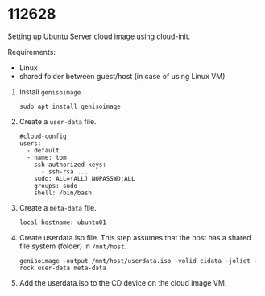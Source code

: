 # 112628
Setting up Ubuntu Server cloud image using cloud-init.

Requirements:
* Linux
* shared folder between guest/host (in case of using Linux VM)

1. Install `genisoimage`.
    ```shell
    sudo apt install genisoimage
    ```

2. Create a `user-data` file.

    ```shell
    #cloud-config
	users:
	  - default
	  - name: tom
		ssh-authorized-keys:
          - ssh-rsa ...
		sudo: ALL=(ALL) NOPASSWD:ALL
		groups: sudo
		shell: /bin/bash
    ```

3. Create a `meta-data` file.

	```shell
	local-hostname: ubuntu01
	```

4. Create userdata.iso file. This step assumes that the host has a shared file system (folder) in `/mnt/host`.

	```shell
	genisoimage -output /mnt/host/userdata.iso -volid cidata -joliet -rock user-data meta-data
	```

5. Add the userdata.iso to the CD device on the cloud image VM.

